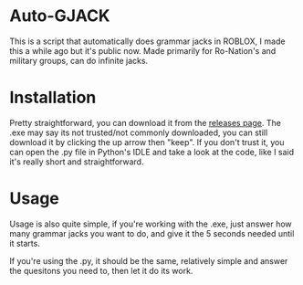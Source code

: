 # Auto-GJACK
This is a script that automatically does grammar jacks in ROBLOX, I made this a while ago but it's public now. Made primarily for Ro-Nation's and military groups, can do infinite jacks.





# Installation

Pretty straightforward, you can download it from the [releases page](https://github.com/DocEmerald/Auto-GJACK/releases). The .exe may say its not trusted/not commonly downloaded, you can still download it by clicking the up arrow then "keep". If you don't trust it, you can open the .py file in Python's IDLE and take a look at the code, like I said it's really short and straightforward.

# Usage

Usage is also quite simple, if you're working with the .exe,  just answer how many grammar jacks you want to do, and give it the 5 seconds needed until it starts.

If you're using the .py, it should be the same, relatively simple and answer the quesitons you need to, then let it do its work.
